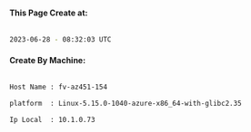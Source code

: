 
   
#### This Page Create at:

```bash

2023-06-28 - 08:32:03 UTC

```

#### Create By Machine:

```bash

Host Name : fv-az451-154

platform  : Linux-5.15.0-1040-azure-x86_64-with-glibc2.35

Ip Local  : 10.1.0.73

```

